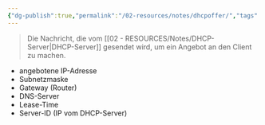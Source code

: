 ```yaml
---
{"dg-publish":true,"permalink":"/02-resources/notes/dhcpoffer/","tags":["informatik/netzwerk/protokoll"],"noteIcon":"","updated":"2025-09-10T16:35:11.000+02:00"}
---
```


>Die Nachricht, die vom [[02 - RESOURCES/Notes/DHCP-Server\|DHCP-Server]] gesendet wird, um ein Angebot an den Client zu machen.

- angebotene IP-Adresse
- Subnetzmaske
- Gateway (Router)
- DNS-Server
- Lease-Time
- Server-ID (IP vom DHCP-Server)